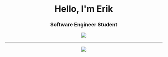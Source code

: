 <h1 align="center">Hello, I'm Erik</h1>
<h3 align="center">Software Engineer Student</h3>

<div align="center">
	<img src="https://github-readme-stats.vercel.app/api?username=erik2160&show_icons=true&theme=transparent"/>
</div>	

<hr>

  <div align="center" >
<a href="https://skillicons.dev"   >
  <img src="https://skillicons.dev/icons?i=java,js,cs,py,html,css,react,electron,jest,express,spring,nodejs,mongodb,mysql,postgres,docker,git,gitlab,idea,vscode,postman,figma,linux,arduino" />
</a>
  <br />
  </div>  
